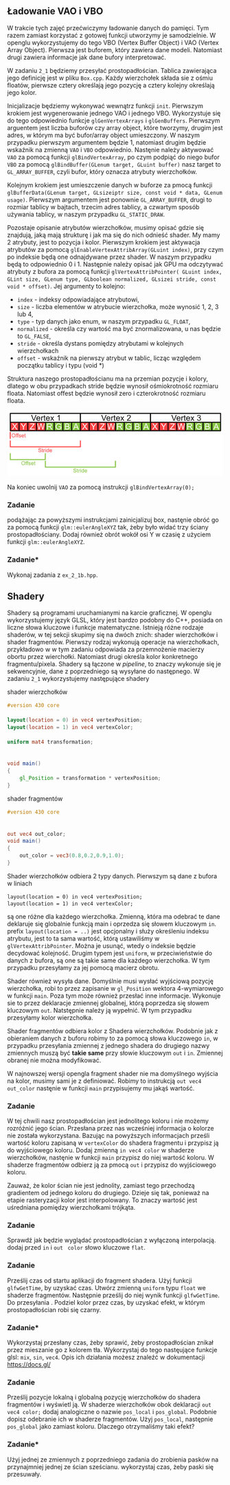 ## Ładowanie VAO i VBO

W trakcie tych zajęć przećwiczymy ładowanie danych do pamięci. Tym razem zamiast korzystać z gotowej funkcji utworzymy je samodzielnie. W openglu wykorzystujemy do tego VBO (Vertex Buffer Object) i VAO (Vertex Array Object). Pierwsza jest buforem, który zawiera dane modeli. Natomiast drugi zawiera informacje jak dane bufory interpretować. 

W zadaniu `2_1`  będziemy przesyłać prostopadłościan. Tablica zawierająca jego definicję jest w pliku `Box.cpp`. Każdy wierzchołek składa sie z ośmiu floatów, pierwsze cztery określają jego pozycję a cztery kolejny określają jego kolor. 

Inicjalizacje będziemy wykonywać wewnątrz funkcji `init`. Pierwszym krokiem jest wygenerowanie jednego VAO i jednego VBO. Wykorzystuje się do tego odpowiednio funkcje `glGenVertexArrays` i  `glGenBuffers`. Pierwszym arguentem jest liczba buforów czy array object, które tworzymy, drugim jest adres, w którym ma być bufor/array object umieszczony. 
W naszym przypadku pierwszym argumentem będzie 1, natomiast drugim będzie wskaźnik na zmienną `VAO` i `VBO` odpowiednio. Nastęnie należy aktywować `VAO` za pomocą funkcji `glBindVertexArray`, po czym podpiąć do niego bufor `VBO` za pomocą `glBindBuffer(GLenum target, GLuint buffer)` nasz target to `GL_ARRAY_BUFFER`, czyli bufor, który oznacza atrybuty wierzchołków. 

Kolejnym krokiem jest umieszczenie danych w buforze za pmocą funkcji `glBufferData(GLenum target, GLsizeiptr size, const void * data, GLenum usage)`.  Pierwszym argumentem jest ponownie `GL_ARRAY_BUFFER`, drugi to rozmiar tablicy w bajtach, trzecim adres tablicy, a czwartym sposób używania tablicy, w naszym przypadku `GL_STATIC_DRAW`.

Pozostaje opisanie atrybutów wierzchołków, musimy opisać gdzie się znajdują, jaką mają strukturę i jak ma się do nich odnieść shader. My mamy 2 atrybuty, jest to pozycja i kolor. Pierwszym krokiem jest aktywacja atrybutów za pomocą `glEnableVertexAttribArray(GLuint index)`, przy czym po indeksie będą one odnajdywane przez shader. W naszym przypadku będą to odpowiednio 0 i 1. Następnie należy opisać jak GPU ma odczytywać atrybuty z bufora za pomocą funkcji `glVertexAttribPointer( GLuint index, GLint size, GLenum type, GLboolean normalized, GLsizei stride, const void * offset)`. Jej argumenty to kolejno:
* `index` - indeksy odpowiadające atrybutowi,
* `size` - liczba elementów w atrybucie wierzchołka, może wynosić 1, 2, 3 lub 4,
* `type` - typ danych jako enum, w naszym przypadku `GL_FLOAT`,
* `normalized` -  określa czy wartość ma być znormalizowana, u nas będzie to `GL_FALSE`,
* `stride` - określa dystans pomiędzy atrybutami w kolejnych wierzchołkach
* `offset` - wskaźnik na pierwszy atrybut w tablic, licząc względem początku tablicy i typu (void \*)

Struktura naszego prostopadłościanu ma na przemian pozycje i kolory, dlatego w obu przypadkach stride będzie wynosił ośmiokrotność rozmiaru floata. Natomiast offest będzie wynosił zero i czterokrotność rozmiaru floata. 

![](./img/stride_offest.jpg)

Na koniec uwolnij `VAO` za pomocą instrukcji `glBindVertexArray(0);`

### Zadanie 
podążając za powyższymi instrukcjami zainicjalizuj box, nastęnie obróć go za pomocą funkcji `glm::eulerAngleXYZ` tak, żeby było widać trzy ściany prostopadłościany. Dodaj również obrót wokół osi Y w czasię z użyciem funkcji `glm::eulerAngleXYZ`.

### Zadanie* 
Wykonaj zadania z `ex_2_1b.hpp`. 


## Shadery

Shadery są programami uruchamianymi na karcie graficznej. W openglu wykorzystujemy język GLSL, który jest bardzo podobny do C++, posiada on liczne słowa kluczowe i funkcje matematyczne. Istnieją różne rodzaje shaderów, w tej sekcji skupimy się na dwóch znich: shader wierzchołków i shader fragmentów. Pierwszy rodzaj wykonują operacje na wierzchołkach, przykładowo w w tym zadaniu odpowiada za przemnożenie macierzy obortu przez wierchołki. Natomiast drugi określa kolor konkretnego fragmentu/pixela. Shadery są łączone w *pipeline*, to znaczy wykonuje się je sekwencyjnie, dane z poprzedniego są wysyłane do następnego. 
W zadaniu `2_1` wykorzystujemy następujące shadery

shader wierzchołków
```GLSL
#version 430 core

layout(location = 0) in vec4 vertexPosition;
layout(location = 1) in vec4 vertexColor;

uniform mat4 transformation;


void main()
{
	gl_Position = transformation * vertexPosition;
}
```

shader fragmentów
```GLSL
#version 430 core


out vec4 out_color;
void main()
{
	out_color = vec3(0.8,0.2,0.9,1.0);
}
```

Shader wierzchołków odbiera 2 typy danych. Pierwszym są dane z bufora w liniach
```
layout(location = 0) in vec4 vertexPosition;
layout(location = 1) in vec4 vertexColor;
```
są one różne dla każdego wierzchołka. Zmienną, która ma odebrać te dane deklaruje się globalnie funkcją main i oprzedza się słowem kluczowym `in`.  prefix `layout(location = ..)` jest opcjonalny i służy określeniu indeksu atrybutu, jest to ta sama wartość, którą ustawiliśmy w `glVertexAttribPointer`. Można je usunąć, wtedy o indeksie będzie decydować kolejność.
Drugim typem jest `uniform`, w przeciwieństwie do danych z bufora, są one są takie same dla każdego wierzchołka. W tym przypadku przesyłamy za jej pomocą macierz obrotu. 

Shader również wysyła dane. Domyślnie musi wysłać wyjściową pozycję wierzchołka, robi to przez zapisanie w `gl_Position` wektora 4-wymiarowego w funkcji `main`. Poza tym może również przesłać inne informacje. Wykonuje sie to przez deklaracje zmiennej globalnej, którą poprzedza się słowem kluczowym `out`. Natstępnie należy ją wypełnić. W tym przypadku przesyłamy kolor wierzchołka. 

Shader fragmentów odbiera kolor z Shadera wierzchołków. Podobnie jak z obieraniem danych z buforu robimy to za pomocą słowa kluczowego `in`, w przypadku przesyłania zmiennej z jednego shadera do drugiego nazwy zmiennych muszą być **takie same** przy słowie kluczowym `out` i `in`. Zmiennej obranej nie można modyfikować.

W najnowszej wersji opengla fragment shader nie ma domyślnego wyjścia na kolor, musimy sami je z definiować. Robimy to instrukcją `out vec4 out_color` nastęnie w funkcji `main` przypisujemy mu jakąś wartość. 

### Zadanie 
W tej chwili nasz prostopadłościan jest jednolitego koloru i nie możemy rozróżnić jego ścian. Przesłana przez nas wcześniej informacja o kolorze nie została wykorzystana. Bazując na powyższych informacjach prześli wartość koloru zapisaną w `vertexColor` do shadera fragmentu i przypisz ją do wyjściowego koloru. Dodaj zmienną `in vec4 color` w shaderze wierzchołków, nastęnie w funkcji `main` przypisz do niej wartość koloru. W shaderze fragmentów odbierz ją za pmocą `out` i przypisz do wyjściowego koloru.

Zauważ, że kolor ścian nie jest jednolity, zamiast tego przechodzą gradientem od jednego koloru do drugiego. Dzieje się tak, ponieważ na etapie rasteryzacji kolor jest interpolowany. To znaczy wartość jest uśredniana pomiędzy wierzchołkami trójkąta. 

### Zadanie
Sprawdź jak będzie wyglądać prostopadłościan z wyłączoną interpolacją. dodaj przed `in` i `out` ` color` słowo kluczowe `flat`.

### Zadanie
Prześlij czas od startu aplikacji do fragment shadera. Użyj funkcji `glfwGetTime`, by uzyskać czas. Utwórz zmienną `uniform` typu `float` we shaderze fragmentów. Następnie prześlij do niej wynik funkcji `glfwGetTime`. Do przesyłania . Podziel kolor przez czas, by uzyskać efekt, w którym prostopadłościan robi się czarny.

### Zadanie* 
Wykorzystaj przesłany czas, żeby sprawić, żeby prostopadłościan znikał przez mieszanie go z kolorem tła. Wykorzystaj do tego nastęujące funkcje glsl: `mix`, `sin`, `vec4`. Opis ich działania możesz znaleźć w dokumentacji https://docs.gl/

### Zadanie
Prześlij pozycje lokalną i globalną pozycję wierzchołków do shadera fragmentów i wyświetl ją.
W shaderze wierzchołków obok deklaracji `out vec4 color;` dodaj analogiczne o nazwie `pos_local` i `pos_global`. Podobnie dopisz odebranie ich w shaderze fragmentów. Użyj `pos_local`, następnie `pos_global` jako zamiast koloru. Dlaczego otrzymaliśmy taki efekt?

### Zadanie*
Użyj jednej ze zmiennych z poprzedniego zadania do zrobienia pasków na przynajmniej jednej ze ścian sześcianu. wykorzystaj czas, żeby paski się przesuwały. 

